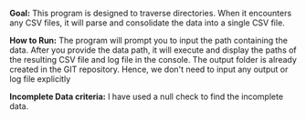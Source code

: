 **Goal:**
This program is designed to traverse directories. When it encounters any CSV files, it will parse and consolidate the data into a single CSV file.

**How to Run:**
The program will prompt you to input the path containing the data. After you provide the data path, it will execute and display the paths of the resulting CSV file and log file in the console.
The output folder is already created in the GIT repository. Hence, we don't need to input any output or log file explicitly

**Incomplete Data criteria:**
I have used a null check to find the incomplete data.
